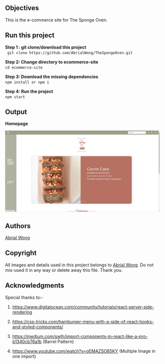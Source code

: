 
## Objectives

This is the e-commerce site for The Sponge Oven.

## Run this project

<b> Step 1   : git clone/download this project</b> <br>
` git clone https://github.com/AbrialWong/TheSpongeOven.git` 

<b> Step 2: Change directory to ecommerce-site</b><br>
`cd ecommerce-site`

<b> Step 3: Download the missing dependencies</b><br>
`npm install or npm i`

<b> Step 4: Run the project </b><br>
  `npm start`

## Output

<b>Homepage</b>

<img src="ecommerce-site/src/asserts/homepage.png">

## Authors

<a href="">Abrial Wong</a>

## Copyright

All images and details used in this project belongs to <a href="https://github.com/AbrialWong">Abrial Wong</a>. Do not mis-used it in any way or delete away this file. Thank you.

## Acknowledgments

Special thanks to:-

1) https://www.digitalocean.com/community/tutorials/react-server-side-rendering

2) https://css-tricks.com/hamburger-menu-with-a-side-of-react-hooks-and-styled-components/

3) https://medium.com/swlh/import-components-in-react-like-a-pro-b1340cb76a1b (Barrel Pattern)

4) https://www.youtube.com/watch?v=gEMAZSO85KY (Multiple Image in one import)